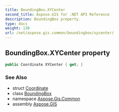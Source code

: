 ```yaml
---
title: BoundingBox.XYCenter
second_title: Aspose.GIS for .NET API Reference
description: BoundingBox property. 
type: docs
weight: 130
url: /net/aspose.gis.common/boundingbox/xycenter/
---
```

## BoundingBox.XYCenter property

```csharp
public Coordinate XYCenter { get; }
```

### See Also

* struct [Coordinate](../../coordinate/)
* class [BoundingBox](../)
* namespace [Aspose.Gis.Common](../../boundingbox/)
* assembly [Aspose.GIS](../../../)


